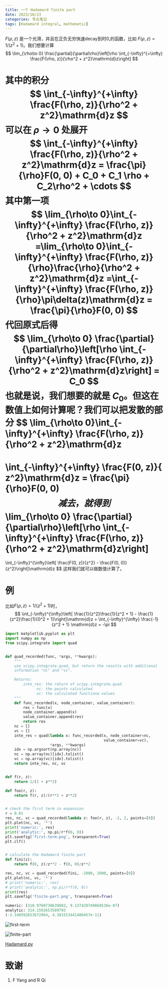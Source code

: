 ```yaml
---
title: 一个 Hadamard finite part
date: 2023/10/23
categories: 专业笔记
tags: [Hadamard integral, mathematic]
---
```


<!-- toc -->

<!-- more -->
$F(\rho, z)$ 是一个光滑，并且在正负无穷快速decay到时0,的函数，比如 $F(\rho, z) = 1/(z^2 + 1)$。我们想要计算
$$
\lim_{\rho\to 0} \frac{\partial}{\partial\rho}\left[\rho
\int_{-\infty}^{+\infty} \frac{F(\rho, z)}{\rho^2 + z^2}\mathrm{d}z\right]
$$

其中的积分
$$
\int_{-\infty}^{+\infty} \frac{F(\rho, z)}{\rho^2 + z^2}\mathrm{d}z
$$
可以在 $\rho\to 0$ 处展开
$$
\int_{-\infty}^{+\infty} \frac{F(\rho, z)}{\rho^2 + z^2}\mathrm{d}z
= \frac{\pi}{\rho}F(0, 0) + C_0 + C_1 \rho + C_2\rho^2 + \cdots
$$
其中第一项
$$
\lim_{\rho\to 0}\int_{-\infty}^{+\infty} \frac{F(\rho, z)}{\rho^2 + z^2}\mathrm{d}z
=\lim_{\rho\to 0}\int_{-\infty}^{+\infty} \frac{F(\rho, z)}{\rho}\frac{\rho}{\rho^2 + z^2}\mathrm{d}z
=\int_{-\infty}^{+\infty} \frac{F(\rho, z)}{\rho}\pi\delta(z)\mathrm{d}z
= \frac{\pi}{\rho}F(0, 0)
$$
代回原式后得
$$
\lim_{\rho\to 0} \frac{\partial}{\partial\rho}\left[\rho
\int_{-\infty}^{+\infty} \frac{F(\rho, z)}{\rho^2 + z^2}\mathrm{d}z\right]
 = C_0
$$
也就是说，我们想要的就是 $C_0$。但这在数值上如何计算呢？我们可以把发散的部分
$$
\lim_{\rho\to 0}\int_{-\infty}^{+\infty} \frac{F(\rho, z)}{\rho^2 + z^2}\mathrm{d}z
=
\int_{-\infty}^{+\infty} \frac{F(0, z)}{ z^2}\mathrm{d}z
= \frac{\pi}{\rho}F(0, 0)
$$
减去，就得到
$$
\lim_{\rho\to 0} \frac{\partial}{\partial\rho}\left[\rho
\int_{-\infty}^{+\infty} \frac{F(\rho, z)}{\rho^2 + z^2}\mathrm{d}z\right]
=
\int_{-\infty}^{\infty}\left[
\frac{F(0, z)}{z^2} - \frac{F(0, 0)}{z^2}\right]\mathrm{d}z
$$
这样我们就可以做数值计算了。
# 例
比如$F(\rho, z) = 1/(z^2 + 1)$时，
$$
\int_{-\infty}^{\infty}\left[
\frac{1}{z^2}\frac{1}{z^2 + 1} - \frac{1}{z^2}\frac{1}{0^2 + 1}\right]\mathrm{d}z
= \int_{-\infty}^{\infty}
\frac{-1}{z^2 + 1} \mathrm{d}z = -\pi
$$

```python
import matplotlib.pyplot as plt
import numpy as np
from scipy.integrate import quad


def quad_recorded(func, *args, **kwargs):
    """
    use scipy.integrate.quad, but return the results with additional
    information "nc" and "vc".

    Returns:
        inte_res: the return of scipy.integrate.quad
              nc: the points calculated
              vc: the calculated functiona values
    """
    def func_recorded(x, node_container, value_container):
        res = func(x)
        node_container.append(x)
        value_container.append(res)
        return res
    nc = []
    vc = []
    inte_res = quad(lambda x: func_recorded(x, node_container=nc,
                                            value_container=vc),
                    *args, **kwargs)
    idx = np.argsort(np.array(nc))
    nc = np.array(nc)[idx].tolist()
    vc = np.array(vc)[idx].tolist()
    return inte_res, nc, vc


def f(r, z):
    return 1/(1 + z**2)

def foo(r, z):
    return f(r, z)/(r**2 + z**2)


# check the first term in expansion
r = 0.01
res, nc, vc = quad_recorded(lambda z: foo(r, z), -2, 2, points=[0])
plt.plot(nc, vc, '*')
print('numeric:', res)
print('analytic:', np.pi/r*f(0, 0))
plt.savefig('first-term.png', transparent=True)
plt.clf()


# calculate the Hadamard finite part
def fini(z):
    return f(0, z)/z**2 - f(0, 0)/z**2

res, nc, vc = quad_recorded(fini, -2000, 2000, points=[0])
plt.plot(nc, vc, '*')
# print('numeric:', res)
# print('analytic:', np.pi/r*f(0, 0))
print(res)
plt.savefig('finite-part.png', transparent=True)
```


```python
numeric: (310.9760738639882, 9.137428740868536e-07)
analytic: 314.1592653589793
(-3.140592653672964, 4.381553441406457e-11)
```
![first-term](2023-10-23-physics-Hadamard/first-term.png)

![finite-part](2023-10-23-physics-Hadamard/finite-part.png)

[Hadamard.py](2023-10-23-physics-Hadamard/Hadamard.py)

# 致谢

1. F Yang and R Qi

